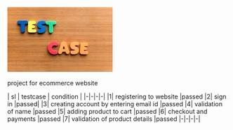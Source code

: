 <img src="https://github.com/Chetu1993/file/blob/main/test.jpg" alt="MLBC">

project for ecommerce website 

| sl | testcase | condition |
|-|-|-|-|
|1| registering to website |passed
|2| sign in |passed|
|3| creating account by entering email id |passed
|4| validation of name |passed
|5| adding product to cart |passed
|6| checkout and payments |passed
|7| validation of product details |passed
|-|-|-|-|
